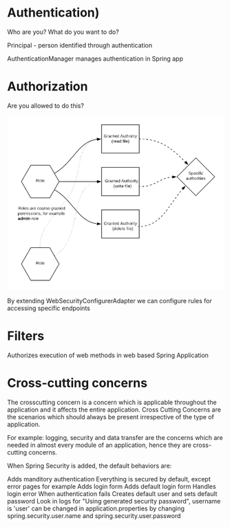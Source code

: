 # Authentication)
Who are you?
What do you want to do?

Principal - person identified through authentication

AuthenticationManager manages authentication in Spring app

# Authorization
Are you allowed to do this?

![roles](https://github.com/akravets/Spring/blob/master/roles.png)
     
By extending WebSecurityConfigurerAdapter we can configure rules for accessing specific endpoints

# Filters
Authorizes execution of web methods in web based Spring Application

# Cross-cutting concerns

The crosscutting concern is a concern which is applicable throughout the application and it affects the entire application. 
Cross Cutting Concerns are the scenarios which should always be present irrespective of the type of application.

For example: logging, security and data transfer are the concerns which are needed in almost every module of an application, hence they are cross-cutting concerns.

When Spring Security is added, the default behaviors are:

Adds manditory authentication
	Everything is secured by default, except error pages for example
Adds login form
	Adds default login form
Handles login error
	When authentication fails
Creates default user and sets default password
	Look in logs for "Using generated security password", username is 'user'
	can be changed in application.properties by changing spring.security.user.name and spring.security.user.password
